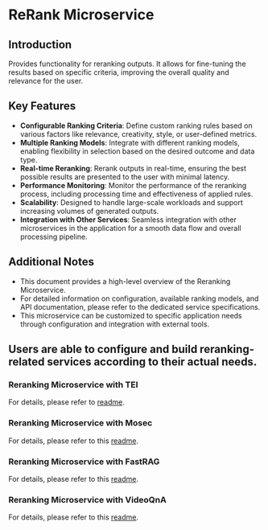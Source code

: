 # ReRank Microservice

## Introduction

Provides functionality for reranking outputs.
It allows for fine-tuning the results based on specific criteria, improving the overall quality and relevance for the user.

## Key Features

- **Configurable Ranking Criteria**: Define custom ranking rules based on various factors like relevance, creativity, style, or user-defined metrics.
- **Multiple Ranking Models**: Integrate with different ranking models, enabling flexibility in selection based on the desired outcome and data type.
- **Real-time Reranking**: Rerank outputs in real-time, ensuring the best possible results are presented to the user with minimal latency.
- **Performance Monitoring**: Monitor the performance of the reranking process, including processing time and effectiveness of applied rules.
- **Scalability**: Designed to handle large-scale workloads and support increasing volumes of generated outputs.
- **Integration with Other Services**: Seamless integration with other microservices in the application for a smooth data flow and overall processing pipeline.

## Additional Notes

- This document provides a high-level overview of the Reranking Microservice.
- For detailed information on configuration, available ranking models, and API documentation, please refer to the dedicated service specifications.
- This microservice can be customized to specific application needs through configuration and integration with external tools.

## Users are able to configure and build reranking-related services according to their actual needs.

### Reranking Microservice with TEI

For details, please refer to [readme](tei/README.md).

### Reranking Microservice with Mosec

For details, please refer to this [readme](mosec/langchain/README.md).

### Reranking Microservice with FastRAG

For details, please refer to this [readme](fastrag/README.md).

### Reranking Microservice with VideoQnA

For details, please refer to this [readme](videoqna/README.md).
